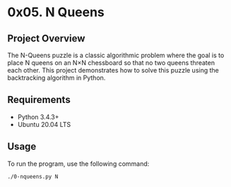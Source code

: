# 0x05. N Queens

## Project Overview
The N-Queens puzzle is a classic algorithmic problem where the goal is to place N queens on an N×N chessboard so that no two queens threaten each other. This project demonstrates how to solve this puzzle using the backtracking algorithm in Python.

## Requirements
- Python 3.4.3+
- Ubuntu 20.04 LTS

## Usage
To run the program, use the following command:

```bash
./0-nqueens.py N
